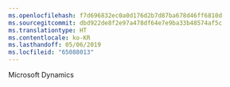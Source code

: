 ```yaml
---
ms.openlocfilehash: f7d696832ec0a0d176d2b7d87ba678d46ff6810d
ms.sourcegitcommit: dbd922de8f2e97a478df64e7e9ba33b48574af5c
ms.translationtype: HT
ms.contentlocale: ko-KR
ms.lasthandoff: 05/06/2019
ms.locfileid: "65088013"
---
```

Microsoft Dynamics